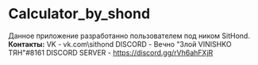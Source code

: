 # Calculator_by_shond
Данное приложение разработанно пользователем под ником SitHond.
**Контакты:**
VK - vk.com\sithond
DISCORD - Вечно "Злой VINISHKO ТЯН"#8161
DISCORD SERVER - https://discord.gg/rVh6ahFXjR
